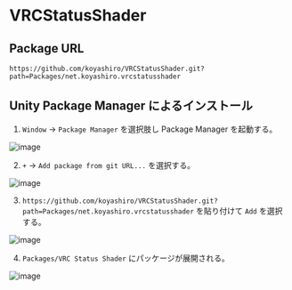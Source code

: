 # VRCStatusShader

## Package URL

`https://github.com/koyashiro/VRCStatusShader.git?path=Packages/net.koyashiro.vrcstatusshader`

## Unity Package Manager によるインストール

1. `Window` -> `Package Manager` を選択肢し Package Manager を起動する。

![image](https://user-images.githubusercontent.com/6698252/126033210-9ec5dd9e-46cd-45a6-830d-eab51171ee68.png)

2. `+` -> `Add package from git URL...` を選択する。

![image](https://user-images.githubusercontent.com/6698252/126033246-b82e6d11-198e-4617-a006-ebf086518892.png)

3. `https://github.com/koyashiro/VRCStatusShader.git?path=Packages/net.koyashiro.vrcstatusshader` を貼り付けて `Add` を選択する。

![image](https://user-images.githubusercontent.com/6698252/126647135-eb325eb9-2d8e-4625-9d7a-ef6797287eb5.png)

4. `Packages/VRC Status Shader` にパッケージが展開される。

![image](https://user-images.githubusercontent.com/6698252/126647254-0b44ec83-7f97-4581-aec5-f0ae69f8c10a.png)
